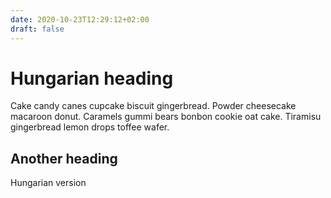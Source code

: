 ```yaml
---
date: 2020-10-23T12:29:12+02:00
draft: false
---
```


# Hungarian heading

Cake candy canes cupcake biscuit gingerbread. Powder cheesecake macaroon donut. Caramels gummi bears bonbon cookie oat cake. Tiramisu gingerbread lemon drops toffee wafer.

## Another heading

Hungarian version


